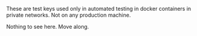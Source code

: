 These are test keys used only in automated testing in docker containers in
private networks. Not on any production machine.

Nothing to see here. Move along.

